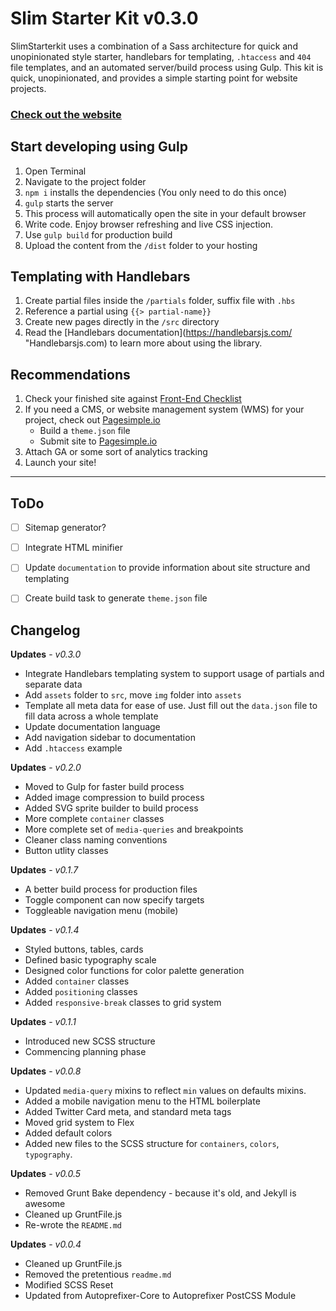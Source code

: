 # Slim Starter Kit v0.3.0

SlimStarterkit uses a combination of a Sass architecture for quick and unopinionated style starter, handlebars for templating, `.htaccess` and `404` file templates, and an automated server/build process using Gulp. This kit is quick, unopinionated, and provides a simple starting point for website projects. 

### [Check out the website](http://simongooder.com/slim-starterkit)

## Start developing using Gulp  

1. Open Terminal  
2. Navigate to the project folder  
3. `npm i` installs the dependencies (You only need to do this once)  
4. `gulp` starts the server  
5. This process will automatically open the site in your default browser  
6. Write code. Enjoy browser refreshing and live CSS injection.   
7. Use `gulp build` for production build
8. Upload the content from the `/dist` folder to your hosting

## Templating with Handlebars
1. Create partial files inside the `/partials` folder, suffix file with `.hbs`
2. Reference a partial using `{{> partial-name}}`
3. Create new pages directly in the `/src` directory
4. Read the [Handlebars documentation](https://handlebarsjs.com/ "Handlebarsjs.com) to learn more about using the library.


## Recommendations 

1. Check your finished site against [Front-End Checklist](https://github.com/thedaviddias/Front-End-Checklist)
2. If you need a CMS, or website management system (WMS) for your project, check out [Pagesimple.io](http://pagesimple.io)
    - Build a `theme.json` file
    - Submit site to [Pagesimple.io](http://pagesimple.io)
3. Attach GA or some sort of analytics tracking
4. Launch your site!


----

## ToDo

- [ ] Sitemap generator?
- [ ] Integrate HTML minifier
- [ ] Update `documentation` to provide information about site structure and templating
- [ ] Create build task to generate `theme.json` file


## Changelog

__Updates__ - *v0.3.0* 
- Integrate Handlebars templating system to support usage of partials and separate data
- Add `assets` folder to `src`, move `img` folder into `assets`
- Template all meta data for ease of use. Just fill out the `data.json` file to fill data across a whole template
- Update documentation language
- Add navigation sidebar to documentation
- Add `.htaccess` example

__Updates__ - *v0.2.0*
- Moved to Gulp for faster build process
- Added image compression to build process
- Added SVG sprite builder to build process
- More complete `container` classes
- More complete set of `media-queries` and breakpoints
- Cleaner class naming conventions
- Button utlity classes

__Updates__ - *v0.1.7*
- A better build process for production files
- Toggle component can now specify targets
- Toggleable navigation menu (mobile)

__Updates__ - *v0.1.4*
- Styled buttons, tables, cards
- Defined basic typography scale
- Designed color functions for color palette generation
- Added `container` classes
- Added `positioning` classes
- Added `responsive-break` classes to grid system

__Updates__ - *v0.1.1*
- Introduced new SCSS structure
- Commencing planning phase

__Updates__ - *v0.0.8*
- Updated `media-query` mixins to reflect `min` values on defaults mixins.
- Added a mobile navigation menu to the HTML boilerplate
- Added Twitter Card meta, and standard meta tags
- Moved grid system to Flex
- Added default colors
- Added new files to the SCSS structure for `containers`, `colors`, `typography`.

__Updates__ - *v0.0.5*
- Removed Grunt Bake dependency - because it's old, and Jekyll is awesome
- Cleaned up GruntFile.js
- Re-wrote the `README.md`

__Updates__ - *v0.0.4*
- Cleaned up GruntFile.js
- Removed the pretentious `readme.md`
- Modified SCSS Reset
- Updated from Autoprefixer-Core to Autoprefixer PostCSS Module